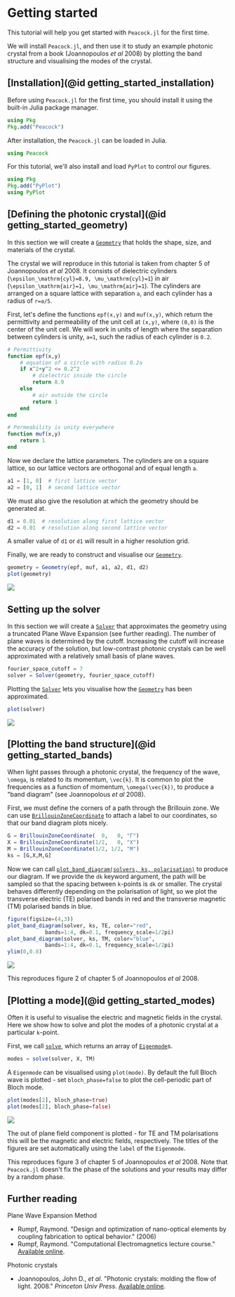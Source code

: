 # Getting started

This tutorial will help you get started with `Peacock.jl` for the first time.

We will install `Peacock.jl`, and then use it to study an example photonic crystal from a book (Joannopoulos *et al* 2008) by plotting the band structure and visualising the modes of the crystal.

## [Installation](@id getting_started_installation)

Before using `Peacock.jl` for the first time, you should install it using the built-in Julia package manager.
```julia
using Pkg
Pkg.add("Peacock")
```

After installation, the `Peacock.jl` can be loaded in Julia.
```julia
using Peacock
```

For this tutorial, we'll also install and load `PyPlot` to control our figures.
```julia
using Pkg
Pkg.add("PyPlot")
using PyPlot
```


## [Defining the photonic crystal](@id getting_started_geometry)

In this section we will create a  [`Geometry`](@ref) that holds the shape, size, and materials of the crystal.

The crystal we will reproduce in this tutorial is taken from chapter 5 of Joannopoulos *et al* 2008. It consists of dielectric cylinders (``\epsilon_\mathrm{cyl}=8.9, \mu_\mathrm{cyl}=1``) in air (``\epsilon_\mathrm{air}=1, \mu_\mathrm{air}=1``). The cylinders are arranged on a square lattice with separation ``a``, and each cylinder has a radius of ``r=a/5``.

First, let's define the functions `epf(x,y)` and `muf(x,y)`, which return the permittivity and permeability of the unit cell at ``(x,y)``, where ``(0,0)`` is the center of the unit cell. We will work in units of length where the separation between cylinders is unity, ``a=1``, such the radius of each cylinder is `0.2`.
```julia
# Permittivity
function epf(x,y)
    # equation of a circle with radius 0.2a
    if x^2+y^2 <= 0.2^2
        # dielectric inside the circle
        return 8.9
    else
        # air outside the circle
        return 1
    end
end

# Permeability is unity everywhere
function muf(x,y)
    return 1
end
```

Now we declare the lattice parameters. The cylinders are on a square lattice, so our lattice vectors are orthogonal and of equal length `a`.
```julia
a1 = [1, 0]  # first lattice vector
a2 = [0, 1]  # second lattice vector
```

We must also give the resolution at which the geometry should be generated at.
```julia
d1 = 0.01  # resolution along first lattice vector
d2 = 0.01  # resolution along second lattice vector
```
A smaller value of `d1` or `d1` will result in a higher resolution grid.

Finally, we are ready to construct and visualise our [`Geometry`](@ref).
```julia
geometry = Geometry(epf, muf, a1, a2, d1, d2)
plot(geometry)
```
![](../figures/example_plot_geometry.png)


## Setting up the solver

In this section we will create a [`Solver`](@ref) that approximates the geometry using a truncated Plane Wave Expansion (see further reading). The number of plane waves is determined by the cutoff. Increasing the cutoff will increase the accuracy of the solution, but low-contrast photonic crystals can be well approximated with a relatively small basis of plane waves.
```julia
fourier_space_cutoff = 7
solver = Solver(geometry, fourier_space_cutoff)
```

Plotting the [`Solver`](@ref) lets you visualise how the [`Geometry`](@ref) has been approximated.
```julia
plot(solver)
```
![](../figures/example_plot_solver_cutoff=7.png)


## [Plotting the band structure](@id getting_started_bands)

When light passes through a photonic crystal, the frequency of the wave, ``\omega``, is related to its momentum, ``\vec{k}``. It is common to plot the frequencies as a function of momentum, ``\omega(\vec{k})``, to produce a "band diagram" (see Joannopolous *et al* 2008).

First, we must define the corners of a path through the Brillouin zone. We can use [`BrillouinZoneCoordinate`](@ref) to attach a label to our coordinates, so that our band diagram plots nicely.
```julia
G = BrillouinZoneCoordinate(  0,   0, "Γ")
X = BrillouinZoneCoordinate(1/2,   0, "X")
M = BrillouinZoneCoordinate(1/2, 1/2, "M")
ks = [G,X,M,G]
```

Now we can call [`plot_band_diagram(solvers, ks, polarisation)`](@ref) to produce our diagram. If we provide the `dk` keyword argument, the path will be sampled so that the spacing between ``k``-points is `dk` or smaller. The crystal behaves differently depending on the polarisation of light, so we plot the transverse electric (TE) polarised bands in red and the transverse magnetic (TM) polarised bands in blue.
```julia
figure(figsize=(4,3))
plot_band_diagram(solver, ks, TE, color="red",
            bands=1:4, dk=0.1, frequency_scale=1/2pi)
plot_band_diagram(solver, ks, TM, color="blue",
            bands=1:4, dk=0.1, frequency_scale=1/2pi)
ylim(0,0.8)
```
![](../figures/example_plot_band_diagram.png)

This reproduces figure 2 of chapter 5 of Joannopoulos *et al* 2008.


## [Plotting a mode](@id getting_started_modes)

Often it is useful to visualise the electric and magnetic fields in the crystal. Here we show how to solve and plot the modes of a photonic crystal at a particular ``k``-point.

First, we call [`solve`](@ref), which returns an array of [`Eigenmode`](@ref)s.
```julia
modes = solve(solver, X, TM)
```

A `Eigenmode` can be visualised using `plot(mode)`. By default the full Bloch wave is plotted - set `bloch_phase=false` to plot the cell-periodic part of Bloch mode.
```julia
plot(modes[2], bloch_phase=true)
plot(modes[2], bloch_phase=false)
```
![](../figures/example_plot_modes.png)

The out of plane field component is plotted - for TE and TM polarisations this will be the magnetic and electric fields, respectively. The titles of the figures are set automatically using the `label` of the `Eigenmode`.

This reproduces figure 3 of chapter 5 of Joannopoulos *et al* 2008. Note that `Peacock.jl` doesn't fix the phase of the solutions and your results may differ by a random phase.


## Further reading

Plane Wave Expansion Method
- Rumpf, Raymond. "Design and optimization of nano-optical elements by coupling fabrication to optical behavior." (2006)
- Rumpf, Raymond. "Computational Electromagnetics lecture course." [Available online](http://emlab.utep.edu/academics.htm).

Photonic crystals
- Joannopoulos, John D., *et al*. "Photonic crystals: molding the flow of light. 2008." *Princeton Univ Press*. [Available online](http://ab-initio.mit.edu/book/).
